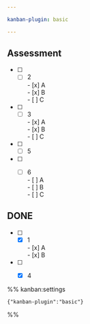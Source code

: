 ```yaml
---

kanban-plugin: basic

---
```


## Assessment

- [ ] - [ ] 2<br>	- [x] A<br>	- [x] B<br>	- [ ] C
- [ ] - [ ] 3<br>	- [x] A<br>	- [x] B<br>	- [ ] C
- [ ] - [ ] 5
- [ ] - [ ] 6<br>	- [ ] A<br>	- [ ] B<br>	- [ ] C


## DONE

- [ ] - [x] 1<br>	- [x] A<br>	- [x] B
- [ ] - [x] 4




%% kanban:settings
```
{"kanban-plugin":"basic"}
```
%%